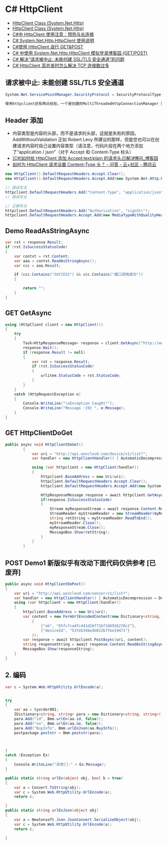 # C# HttpClient

- [HttpClient Class (System.Net.Http)](https://docs.microsoft.com/zh-tw/dotnet/api/system.net.http.httpclient?view=netframework-4.8)
- [HttpClient Class (System.Net.Http)](https://docs.microsoft.com/en-us/dotnet/api/system.net.http.httpclient?view=netframework-4.7.2)
- [C#中 HttpClient 使用注意：预热与长连接](https://www.cnblogs.com/dudu/p/csharp-httpclient-attention.html)
- [C# System.Net.Http.HttpClient 使用说明](https://www.cnblogs.com/lh173110/p/7799698.html)
- [C#使用 HttpClient 进行 GET&POST](https://blog.csdn.net/wangyi1e/article/details/29204987?utm_source=blogxgwz3)
- [C# 中使用 System.Net.Http.HttpClient 模拟登录博客园 (GET/POST)](https://www.cnblogs.com/amosli/p/3918538.html)
- [C# 解决“请求被中止: 未能创建 SSL/TLS 安全通道”的问题](https://www.cnblogs.com/xuliangxing/p/8384821.html)
- [C# HttpClient 高并发时怎么解决 TCP 连接数过多](https://q.cnblogs.com/q/90727)

## 请求被中止: 未能创建 SSL/TLS 安全通道

```c#
System.Net.ServicePointManager.SecurityProtocol = SecurityProtocolType.Tls12; //加上这一句

使用httpclient还有两点经验，一个是创建的MultiThreadedHttpConnectionManager 实例最好是全局的，否则会有多个连接池，而HttpClient是线程安全的，可以多个实例。另一个是，在处理请求的最后，也就是finnaly里中，要调用method.releaseConnection();回收连接，否则连接池就可能会爆了。
```

## Header 添加

- 内容类型是内容的头部，而不是请求的头部，这就是失败的原因。AddWithoutValidation 正如 Robert Levy 所建议的那样，但是您也可以在创建请求内容时自己设置内容类型（请注意，代码片段在两个地方添加了“application / json”（对于 Accept 和 Content-Type 标头）
- [[C#]如何给 HttpClient 添加 Accept:text/plain 的请求头*已解决*博问\_博客园](https://q.cnblogs.com/q/78951/)
- [如何为 HttpClient 请求设置 Content-Type 头？ - 问答 - 云+社区 - 腾讯云](https://cloud.tencent.com/developer/ask/27305)

```c#
new HttpClient().DefaultRequestHeaders.Accept.Clear();
new HttpClient().DefaultRequestHeaders.Accept.Add(new System.Net.Http.Headers.MediaTypeWithQualityHeaderValue("text/plain");

// 错误写法
httpclient.DefaultRequestHeaders.Add("Content-Type", "application/json");
// 错误写法

// 正确写法
httpclient.DefaultRequestHeaders.Add("Authorization", "signStr");
httpclient.DefaultRequestHeaders.Accept.Add(new MediaTypeWithQualityHeaderValue("application/json"));//ACCEPT heade
```

## Demo ReadAsStringAsync

```c#
var rst = response.Result;
if (rst.IsSuccessStatusCode)
{
    var contxt = rst.Content;
    var aaa = contxt.ReadAsStringAsync();
    var ccc = aaa.Result;

    if (ccc.Contains("SUCCESS") && ccc.Contains("接口调用成功"))
    {

        return "";
    }
}
```

## GET GetAsync

```c#
using (HttpClient client = new HttpClient())
{
    try
    {
        Task<HttpResponseMessage> response = client.GetAsync("http://www.contoso.com/");
        response.Wait();
        if (response.Result != null)
        {
            var rst = response.Result;
            if (rst.IsSuccessStatusCode)
            {
                urlitem.StatusCode = rst.StatusCode;
            }
        }
    }
    catch (HttpRequestException e)
    {
        Console.WriteLine("\nException Caught!");
        Console.WriteLine("Message :{0} ", e.Message);
    }
}
```

## GET HttpClientDoGet

```c#
public async void HttpClientDoGet()
        {
            var uri = "http://api.wsncloud.com/device/v1/list?";
            var handler = new HttpClientHandler() { AutomaticDecompression = DecompressionMethods.None };

            using (var httpclient = new HttpClient(handler))
            {
                httpclient.BaseAddress = new Uri(uri);
                httpclient.DefaultRequestHeaders.Accept.Clear();
                httpclient.DefaultRequestHeaders.Accept.Add(new System.Net.Http.Headers.MediaTypeWithQualityHeaderValue("application/json"));

                HttpResponseMessage response = await httpclient.GetAsync("?ak=xxxxxxxxxxxxxxxxxxxx");
                if(response.IsSuccessStatusCode)
                {
                    Stream myResponseStream = await response.Content.ReadAsStreamAsync();
                    StreamReader myStreamReader = new StreamReader(myResponseStream, Encoding.GetEncoding("utf-8"));
                    string retString = myStreamReader.ReadToEnd();
                    myStreamReader.Close();
                    myResponseStream.Close();
                    MessageBox.Show(retString);
                }
            }
        }
```

## POST Demo1 新版似乎有改动下面代码仅供参考 [已废弃]

```c#
public async void HttpClientDoPost()
{
    var uri = "http://api.wsncloud.com/sensor/v1/list?";
    var handler = new HttpClientHandler() { AutomaticDecompression = DecompressionMethods.None };
    using (var httpclient = new HttpClient(handler))
    {
        httpclient.BaseAddress = new Uri(uri);
        var content = new FormUrlEncodedContent(new Dictionary<string, string>()
            {
                {"ak", "65fc7ca4fc441d26f71bf3d691b278c2"},
                {"deviceId", "537eb34be4b022b7fbe19471"}
            });
        var response = await httpclient.PostAsync(uri, content);
        string responseString = await response.Content.ReadAsStringAsync();
        MessageBox.Show(responseString);
    }
}
```

## 2. 编码

```c#
var c = System.Web.HttpUtility.UrlEncode(a);


try
{
    var aa = tyorder001;
    IDictionary<string, string> para = new Dictionary<string, string>();
    para.Add("id", Bmm.urlEn(aa.id, false));
    para.Add("no", Bmm.urlEn(aa.no, false));
    para.Add("BuyInfo", Bmm.urlEnJson(aa.BuyInfo));
    postpackage.poststr = Bmm.poststr(para);



}
catch (Exception Ex)
{
    Console.WriteLine("异常[]:" + Ex.Message);
}

public static string urlEn(object obj, bool b = true)
{
    var a = Convert.ToString(obj);
    var c = System.Web.HttpUtility.UrlEncode(a);
    return c;

}
public static string urlEnJson(object obj)
{
    var a = Newtonsoft.Json.JsonConvert.SerializeObject(obj);
    var c = System.Web.HttpUtility.UrlEncode(a);
    return c;

}

```
